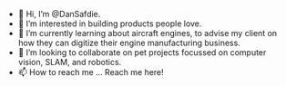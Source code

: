- 👋 Hi, I’m @DanSafdie.
- 👀 I’m interested in building products people love.
- 🌱 I’m currently learning about aircraft engines, to advise my client on how they can digitize their engine manufacturing business.
- 💞️ I’m looking to collaborate on pet projects focussed on computer vision, SLAM, and robotics.
- 📫 How to reach me ... Reach me here!

<!---
DanSafdie/DanSafdie is a ✨ special ✨ repository because its `README.md` (this file) appears on your GitHub profile.
You can click the Preview link to take a look at your changes.
--->
